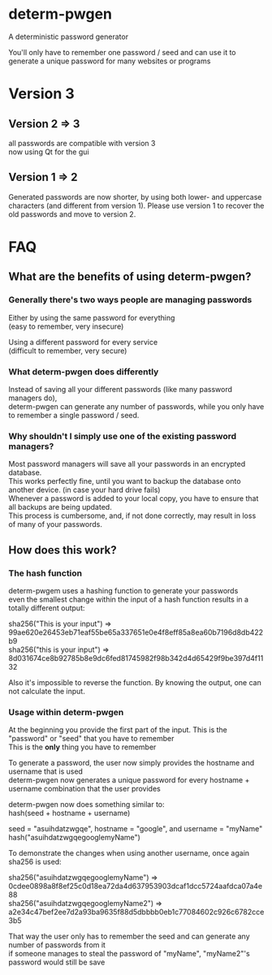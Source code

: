 determ-pwgen
============

A deterministic password generator

You'll only have to remember one password / seed and can use it to generate a unique password for many websites or programs


Version 3
=========


Version 2 => 3
--------------
all passwords are compatible with version 3  
now using Qt for the gui


Version 1 => 2
--------------
Generated passwords are now shorter, by using both lower- and uppercase characters (and different from version 1).
Please use version 1 to recover the old passwords and move to version 2.  


FAQ
===

What are the benefits of using determ-pwgen?
--------------------------------------------

### Generally there's two ways people are managing passwords

Either by using the same password for everything  
(easy to remember, very insecure)  

Using a different password for every service  
(difficult to remember, very secure)

### What determ-pwgen does differently

Instead of saving all your different passwords (like many password managers do),  
determ-pwgen can generate any number of passwords, while you only have to remember a single password / seed.  

### Why shouldn't I simply use one of the existing password managers?

Most password managers will save all your passwords in an encrypted database.  
This works perfectly fine, until you want to backup the database onto another device. (in case your hard drive fails)  
Whenever a password is added to your local copy, you have to ensure that all backups are being updated.  
This process is cumbersome, and, if not done correctly, may result in loss of many of your passwords.


How does this work?
-------------------

### The hash function

determ-pwgem uses a hashing function to generate your passwords  
even the smallest change within the input of a hash function results in a totally different output:  

sha256("This is your input") => 99ae620e26453eb71eaf55be65a337651e0e4f8eff85a8ea60b7196d8db422b9    
sha256("this is your input") => 8d031674ce8b92785b8e9dc6fed81745982f98b342d4d65429f9be397d4f1132  

Also it's impossible to reverse the function. By knowing the output, one can not calculate the input. 

### Usage within determ-pwgen

At the beginning you provide the first part of the input. This is the "password" or "seed" that you have to remember  
This is the **only** thing you have to remember  


To generate a password, the user now simply provides the hostname and username that is used  
determ-pwgen now generates a unique password for every hostname + username combination that the user provides  

determ-pwgen now does something similar to:    
hash(seed + hostname + username) 

seed = "asuihdatzwgqe", hostname = "google", and username = "myName"  
hash("asuihdatzwgqegooglemyName")  


To demonstrate the changes when using another username, once again sha256 is used:  

sha256("asuihdatzwgqegooglemyName") => 0cdee0898a8f8ef25c0d18ea72da4d637953903dcaf1dcc5724aafdca07a4e88  
sha256("asuihdatzwgqegooglemyName2") => a2e34c47bef2ee7d2a93ba9635f88d5dbbbb0eb1c77084602c926c6782cce3b5  

That way the user only has to remember the seed and can generate any number of passwords from it  
if someone manages to steal the password of "myName", "myName2"'s password would still be save
